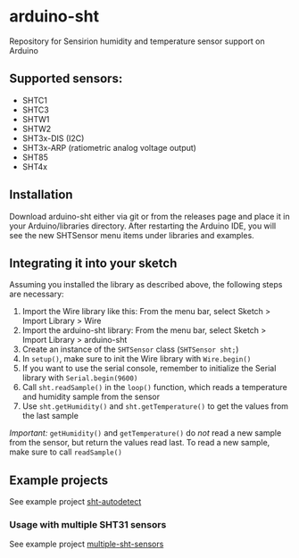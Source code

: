 # arduino-sht
Repository for Sensirion humidity and temperature sensor support on Arduino

## Supported sensors:
- SHTC1
- SHTC3
- SHTW1
- SHTW2
- SHT3x-DIS (I2C)
- SHT3x-ARP (ratiometric analog voltage output)
- SHT85
- SHT4x

## Installation

Download arduino-sht either via git or from the releases page and place it in
your Arduino/libraries directory. After restarting the Arduino IDE, you will see
the new SHTSensor menu items under libraries and examples.

## Integrating it into your sketch

Assuming you installed the library as described above, the following steps are
necessary:

1. Import the Wire library like this: From the menu bar, select Sketch > Import
   Library > Wire
1. Import the arduino-sht library: From the menu bar, select Sketch >
   Import Library > arduino-sht
1. Create an instance of the `SHTSensor` class (`SHTSensor sht;`)
2. In `setup()`, make sure to init the Wire library with `Wire.begin()`
3. If you want to use the serial console, remember to initialize the Serial
   library with `Serial.begin(9600)`
1. Call `sht.readSample()` in the `loop()` function, which reads a temperature
   and humidity sample from the sensor
2. Use `sht.getHumidity()` and `sht.getTemperature()` to get the values from
   the last sample

*Important:* `getHumidity()` and `getTemperature()` do *not* read a new sample
from the sensor, but return the values read last. To read a new sample, make
sure to call `readSample()`

## Example projects

See example project
[sht-autodetect](examples/sht-autodetect/sht-autodetect.ino)

### Usage with multiple SHT31 sensors

See example project
[multiple-sht-sensors](examples/multiple-sht-sensors/multiple-sht-sensors.ino)
